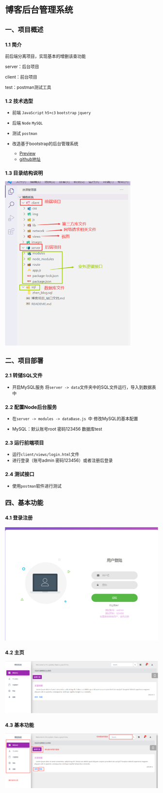 # 博客后台管理系统

## 一、项目概述

### 1.1 简介

前后端分离项目，实现基本的增删该查功能

server：后台项目

client：前台项目

test：postman测试工具

### 1.2 技术选型

- 前端 `JavaScript` `h5+c3` `bootstrap` `jquery`   

- 后端 `Node` `MySQL`  

- 测试 `postman`

    

- 改造基于bootstrap的后台管理系统

    + [Preview](https://demos.creative-tim.com/material-dashboard/examples/dashboard.html)
    + [github地址](https://github.com/creativetimofficial/material-dashboard)





### 1.3 目录结构说明

<img src="images/READEME.assets/image-20201230151149326.png" alt="image-20201230151149326" style="zoom: 67%;" />





## 二、项目部署

### 2.1 转储SQL文件

- 开启MySQL服务 将`server -> data`文件夹中的SQL文件运行，导入到数据表中



### 2.2 配置Node后台服务

- 在`server -> modules -> dataBase.js `中 修改MySQL的基本配置

- MySQL：默认账号root 密码123456 数据库test



### 2.3 运行前端项目

- 运行`client/views/login.html`文件
- 进行登录（账号admin 密码123456）或者注册后登录





### 2.4 测试接口

- 使用`postman`软件进行测试









## 四、基本功能

### 4.1 登录注册

<img src="images/READEME.assets/image-20201230151328236.png" alt="image-20201230151328236" style="zoom:50%;" />







### 4.2 主页

![image-20201230151401453](images/READEME.assets/image-20201230151401453.png)









### 4.3 基本功能

![image-20201230151623724](images/READEME.assets/image-20201230151623724.png)















